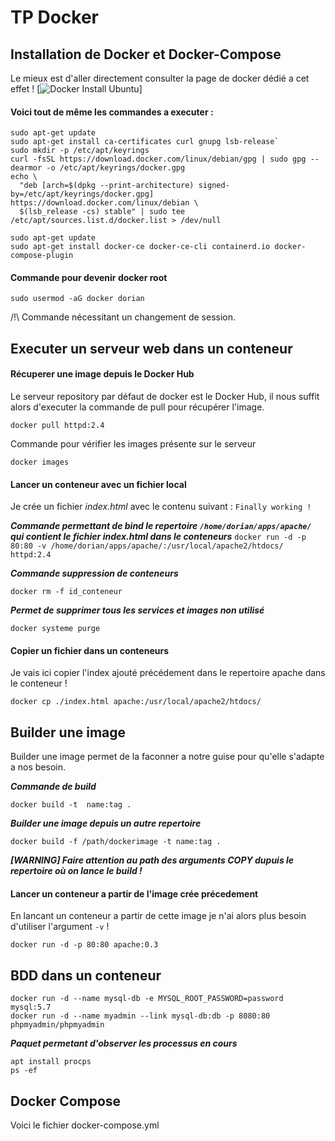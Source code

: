 # TP Docker

## Installation de Docker et Docker-Compose

Le mieux est d'aller directement consulter la page de docker dédié a cet effet !  [![Docker Install Ubuntu](https://docs.docker.com/engine/install/ubuntu/)]

#### Voici tout de même les commandes a executer :

```
sudo apt-get update
sudo apt-get install ca-certificates curl gnupg lsb-release`
sudo mkdir -p /etc/apt/keyrings
curl -fsSL https://download.docker.com/linux/debian/gpg | sudo gpg --dearmor -o /etc/apt/keyrings/docker.gpg
echo \
  "deb [arch=$(dpkg --print-architecture) signed-by=/etc/apt/keyrings/docker.gpg] https://download.docker.com/linux/debian \
  $(lsb_release -cs) stable" | sudo tee /etc/apt/sources.list.d/docker.list > /dev/null

sudo apt-get update
sudo apt-get install docker-ce docker-ce-cli containerd.io docker-compose-plugin
```

#### Commande pour devenir docker root
```sudo usermod -aG docker dorian```

/!\ Commande nécessitant un changement de session.

## Executer un serveur web dans un conteneur

#### Récuperer une image depuis le Docker Hub

Le serveur repository par défaut de docker est le Docker Hub, il nous suffit alors d'executer la commande de pull pour récupérer l'image.

```docker pull httpd:2.4```

Commande pour vérifier les images présente sur le serveur

```docker images```


#### Lancer un conteneur avec un fichier local 

Je crée un fichier *index.html* avec le contenu suivant : `Finally working !`


**_Commande permettant de bind le repertoire `/home/dorian/apps/apache/` qui contient le fichier *index.html* dans le conteneurs_**
```docker run -d -p 80:80 -v /home/dorian/apps/apache/:/usr/local/apache2/htdocs/ httpd:2.4```


**_Commande suppression de conteneurs_**
```
docker rm -f id_conteneur
```
**_Permet de supprimer tous les services et images non utilisé_**
```
docker systeme purge
```


#### Copier un fichier dans un conteneurs

Je vais ici copier l'index ajouté précédement dans le repertoire apache dans le conteneur ! 

```docker cp ./index.html apache:/usr/local/apache2/htdocs/```


## Builder une image


Builder une image permet de la faconner a notre guise pour qu'elle s'adapte a nos besoin.

**_Commande de build_**

`docker build -t  name:tag .`

**_Builder une image depuis un autre repertoire_**

`docker build -f /path/dockerimage -t name:tag .`

**_[WARNING] Faire attention au path des arguments COPY dupuis le repertoire où on lance le build !_**

#### Lancer un conteneur a partir de l'image crée précedement

En lancant un conteneur a partir de cette image je n'ai alors plus besoin d'utiliser l'argument `-v` !

`docker run -d -p 80:80 apache:0.3`


## BDD dans un conteneur
```
docker run -d --name mysql-db -e MYSQL_ROOT_PASSWORD=password mysql:5.7
docker run -d --name myadmin --link mysql-db:db -p 8080:80 phpmyadmin/phpmyadmin
```

**_Paquet permetant d'observer les processus en cours_**
```
apt install procps
ps -ef
```

## Docker Compose

Voici le fichier docker-compose.yml 


